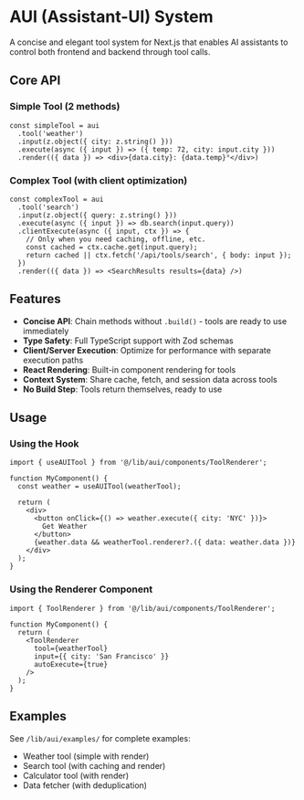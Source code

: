 # AUI (Assistant-UI) System

A concise and elegant tool system for Next.js that enables AI assistants to control both frontend and backend through tool calls.

## Core API

### Simple Tool (2 methods)
```tsx
const simpleTool = aui
  .tool('weather')
  .input(z.object({ city: z.string() }))
  .execute(async ({ input }) => ({ temp: 72, city: input.city }))
  .render(({ data }) => <div>{data.city}: {data.temp}°</div>)
```

### Complex Tool (with client optimization)
```tsx
const complexTool = aui
  .tool('search')
  .input(z.object({ query: z.string() }))
  .execute(async ({ input }) => db.search(input.query))
  .clientExecute(async ({ input, ctx }) => {
    // Only when you need caching, offline, etc.
    const cached = ctx.cache.get(input.query);
    return cached || ctx.fetch('/api/tools/search', { body: input });
  })
  .render(({ data }) => <SearchResults results={data} />)
```

## Features

- **Concise API**: Chain methods without `.build()` - tools are ready to use immediately
- **Type Safety**: Full TypeScript support with Zod schemas
- **Client/Server Execution**: Optimize for performance with separate execution paths
- **React Rendering**: Built-in component rendering for tools
- **Context System**: Share cache, fetch, and session data across tools
- **No Build Step**: Tools return themselves, ready to use

## Usage

### Using the Hook
```tsx
import { useAUITool } from '@/lib/aui/components/ToolRenderer';

function MyComponent() {
  const weather = useAUITool(weatherTool);
  
  return (
    <div>
      <button onClick={() => weather.execute({ city: 'NYC' })}>
        Get Weather
      </button>
      {weather.data && weatherTool.renderer?.({ data: weather.data })}
    </div>
  );
}
```

### Using the Renderer Component
```tsx
import { ToolRenderer } from '@/lib/aui/components/ToolRenderer';

function MyComponent() {
  return (
    <ToolRenderer
      tool={weatherTool}
      input={{ city: 'San Francisco' }}
      autoExecute={true}
    />
  );
}
```

## Examples

See `/lib/aui/examples/` for complete examples:
- Weather tool (simple with render)
- Search tool (with caching and render)
- Calculator tool (with render)
- Data fetcher (with deduplication)
